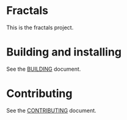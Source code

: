 # Fractals

This is the fractals project.

# Building and installing

See the [BUILDING](BUILDING.md) document.

# Contributing

See the [CONTRIBUTING](CONTRIBUTING.md) document.
